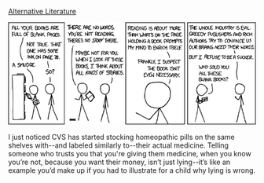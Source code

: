 [Alternative Literature](https://xkcd.com/971)

![Alternative Literature](./random_comic.png)

I just noticed CVS has started stocking homeopathic pills on the same shelves with--and labeled similarly to--their actual medicine. Telling someone who trusts you that you're giving them medicine, when you know you’re not, because you want their money, isn’t just lying--it’s like an example you’d make up if you had to illustrate for a child why lying is wrong.

